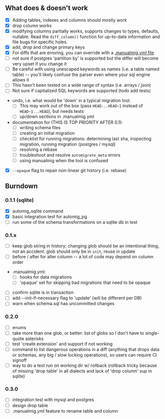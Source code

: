 ## What does & doesn't work

* [x] Adding tables, indexes and columns should mostly work
* [x] drop column works
* [x] modifying columns partially works, supports changes to types, defaults, nullable. Read the `diff_column()` function for up-to-date information and file bugs for specific holes.
* [x] add, drop and change primary keys
* [x] For diffs that are erroring, you can override with a [.manualmig.yml file](./.manualmig.yml)
* [ ] not sure if postgres 'partition by' is supported but the differ will become very upset if you change it
* [ ] Be careful with using unescaped keywords as names (i.e. a table named table) -- you'll likely confuse the parser even where your sql engine allows it
* [ ] This hasn't been tested on a wide range of syntax (i.e. arrays / json)
* [ ] Not sure if capitalized SQL keywords are supported (todo add tests)
* undo, i.e. what would be 'down' in a typical migration tool.
  - [ ] This may work out of the box (pass `HEAD...HEAD~1` instead of `HEAD~1...HEAD`), but needs tests
  - [ ] up/down sections in .manualmig.yml
* documentation for (THIS IS TOP PRIORITY AFTER 0.1):
  - [ ] writing schema files
  - [ ] creating an initial migration
  - [ ] checklist for running migrations: determining last sha, inspecting migration, running migration (postgres / mysql)
  - [ ] resolving a rebase
  - [ ] troubleshoot and resolve `automigrate_meta` errors
  - [ ] using manualmig when the tool is confused
* [x] `--opaque` flag to repair non-linear git history (i.e. rebase)

## Burndown

### 0.1.1 (sqlite)

* [x] automig\_sqlite command
* [x] basic integration test for automig\_pg
* [ ] run some of the schema transformations on a sqlite db in test

### 0.1.x

* [ ] keep glob string in history; changing glob should be an intentional thing, not an accident. glob should only be in `init`, reuse in update
* [ ] before / after for alter column -- a lot of code may depend on column order
* .manualmig.yml:
	- [ ] hooks for data migrations
	- [ ] 'opaque' set for skipping bad migrations that need to be opaque
* [ ] confirm sqlite is in transaction
* [ ] add --init-if-necessary flag to 'update' (will be different per DB)
* [ ] warn when schema.sql has uncommitted changes

### 0.2.0

* [ ] enums
* [ ] take more than one glob, or better: list of globs so I don't have to single-quote asterisks
* [ ] test 'create extension' and support if not working
* [ ] command to list dangerous operations in a diff (anything that drops data or schemas, any big / slow locking operations), so users can require CI signoff
* [ ] way to do a test run on working dir w/ rollback (rollback tricky because of missing 'drop table' in all dialects and lack of 'drop column' sup in sqlite)

### 0.3.0

* [ ] integration test with mysql and postgres
* [ ] design drop table
* [ ] .manualmig.yml feature to rename table and column
